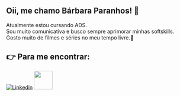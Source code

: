 ## Oii, me chamo Bárbara Paranhos! 👋
Atualmente estou cursando ADS. 
<br>Sou muito comunicativa e busco sempre aprimorar minhas softskills.</br>
Gosto muito de filmes e séries no meu tempo livre.🥰
## :point_right: Para me encontrar:

[![Linkedin](https://img.shields.io/badge/LinkedIn-0077B5?style=for-the-badge&logo=linkedin&logoColor=white)](https://www.linkedin.com/in/barbpsouza/)
<a href="mailto:barbparanhos@gmail.com">
<img src="https://media.tenor.com/kXp0f-dmTXAAAAAi/%E6%94%B6%E5%88%B0-%E5%B7%A5%E4%BD%9C.gif" width="50px" />
</a>




